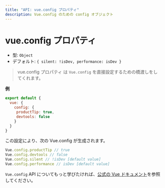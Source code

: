 ```yaml
---
title: "API: vue.config プロパティ"
description: Vue.config のための config オブジェクト
---
```



# vue.config プロパティ

- 型: `Object`
- デフォルト: `{ silent: !isDev, performance: isDev }`

> vue.config プロパティ は `Vue.config` を直接設定するための橋渡しをしてくれます。


**例**

```js
export default {
  vue: {
    config: {
     productTip: true,
     devtools: false
    }
  }
}
```

この設定により、次の Vue.config が生成されます。

``` js
Vue.config.productTip // true
Vue.config.devtools // false
Vue.config.silent // !isDev [default value]
Vue.config.performance // isDev [default value]
```


`Vue.config` API についてもっと学びたければ、[公式の Vue ドキュメント](https://vuejs.org/v2/api/#Global-Config)を参照してください。
